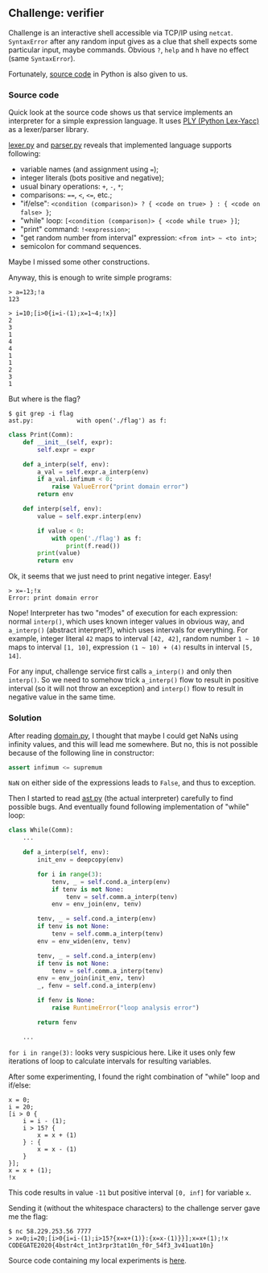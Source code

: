 ## Challenge: verifier

Challenge is an interactive shell accessible via TCP/IP using `netcat`.
`SyntaxError` after any random input gives as a clue that shell expects some
particular input, maybe commands. Obvious `?`, `help` and `h` have no effect
(same `SyntaxError`).

Fortunately, [source code](./challenge/) in Python is also given to us.

### Source code

Quick look at the source code shows us that service implements an interpreter
for a simple expression language. It uses
[PLY (Python Lex-Yacc)](http://www.dabeaz.com/ply/) as a lexer/parser library.

[lexer.py](./challenge/lexer.py) and [parser.py](./challenge/parser.py) reveals
that implemented language supports following:

 * variable names (and assignment using `=`);
 * integer literals (bots positive and negative);
 * usual binary operations: `+`, `-`, `*`;
 * comparisons: `==`, `<`, `<=`, etc.;
 * "if/else":
`<condition (comparison)> ? { <code on true> } : { <code on false> }`;
 * "while" loop: `[<condition (comparison)> { <code while true> }]`;
 * "print" command: `!<expression>`;
 * "get random number from interval" expression: `<from int> ~ <to int>`;
 * semicolon for command sequences.

Maybe I missed some other constructions.

Anyway, this is enough to write simple programs:

```
> a=123;!a
123

> i=10;[i>0{i=i-(1);x=1~4;!x}]
2
3
1
4
4
1
1
2
3
1
```

But where is the flag?

```
$ git grep -i flag
ast.py:            with open('./flag') as f:
```

```python
class Print(Comm):
    def __init__(self, expr):
        self.expr = expr

    def a_interp(self, env):
        a_val = self.expr.a_interp(env)
        if a_val.infimum < 0:
            raise ValueError("print domain error")
        return env

    def interp(self, env):
        value = self.expr.interp(env)

        if value < 0:
            with open('./flag') as f:
                print(f.read())
        print(value)
        return env
```

Ok, it seems that we just need to print negative integer. Easy!

```
> x=-1;!x
Error: print domain error
```

Nope! Interpreter has two "modes" of execution for each expression: normal
`interp()`, which uses known integer values in obvious way, and `a_interp()`
(abstract interpret?), which uses intervals for everything. For example,
integer literal `42` maps to interval `[42, 42]`, random number `1 ~ 10` maps
to interval `[1, 10]`, expression `(1 ~ 10) + (4)` results in interval
`[5, 14]`.

For any input, challenge service first calls `a_interp()` and only
then `interp()`. So we need to somehow trick `a_interp()` flow to result in
positive interval (so it will not throw an exception) and `interp()` flow to
result in negative value in the same time.

### Solution

After reading [domain.py](./challenge/domain.py), I thought that maybe I could
get NaNs using infinity values, and this will lead me somewhere. But no, this is
not possible because of the following line in constructor:

```python
assert infimum <= supremum
```

`NaN` on either side of the expressions leads to `False`, and thus to
exception.

Then I started to read [ast.py](./challenge/ast.py) (the actual interpreter)
carefully to find possible bugs. And eventually found following implementation
of "while" loop:

```python
class While(Comm):
    ...

    def a_interp(self, env):
        init_env = deepcopy(env)

        for i in range(3):
            tenv, _ = self.cond.a_interp(env)
            if tenv is not None:
                tenv = self.comm.a_interp(tenv)
            env = env_join(env, tenv)

        tenv, _ = self.cond.a_interp(env)
        if tenv is not None:
            tenv = self.comm.a_interp(tenv)
        env = env_widen(env, tenv)

        tenv, _ = self.cond.a_interp(env)
        if tenv is not None:
            tenv = self.comm.a_interp(tenv)
        env = env_join(init_env, tenv)
        _, fenv = self.cond.a_interp(env)

        if fenv is None:
            raise RuntimeError("loop analysis error")

        return fenv

    ...
```

`for i in range(3):` looks very suspicious here. Like it uses only few
iterations of loop to calculate intervals for resulting variables.

After some experimenting, I found the right combination of "while" loop and
if/else:

```
x = 0;
i = 20;
[i > 0 {
    i = i - (1);
    i > 15? {
        x = x + (1)
    } : {
        x = x - (1)
    }
}];
x = x + (1);
!x
```

This code results in value `-11` but positive interval `[0, inf]` for variable
`x`.

Sending it (without the whitespace characters) to the challenge server gave
me the flag:

```
$ nc 58.229.253.56 7777
> x=0;i=20;[i>0{i=i-(1);i>15?{x=x+(1)}:{x=x-(1)}}];x=x+(1);!x
CODEGATE2020{4bstr4ct_1nt3rpr3tat10n_f0r_54f3_3v41uat10n}
```

Source code containing my local experiments is [here](./solution.py).
